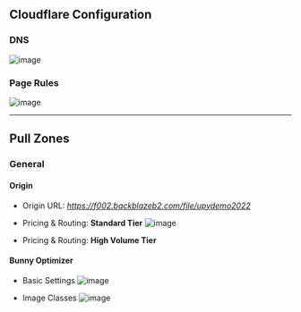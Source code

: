 ## Cloudflare Configuration

### DNS
![image](https://user-images.githubusercontent.com/7555972/203256069-b5674ac1-2fcf-4735-b7ef-5bc51549f808.png)

### Page Rules
![image](https://user-images.githubusercontent.com/7555972/203256006-e3212ac3-a442-4eac-8954-fc36e0e414cb.png)

<hr>

## Pull Zones

### General

#### Origin

- Origin URL: _https://f002.backblazeb2.com/file/upydemo2022_

- Pricing & Routing: **Standard Tier**
  ![image](https://user-images.githubusercontent.com/7555972/203254767-bfe880d7-dcf7-4944-a717-1fa5948877c3.png)

- Pricing & Routing: **High Volume Tier**

#### Bunny Optimizer

- Basic Settings
![image](https://user-images.githubusercontent.com/7555972/203255726-f20cbbc5-ad7b-41cd-92c6-1a5eec46f403.png)

- Image Classes
![image](https://user-images.githubusercontent.com/7555972/203255567-2f7a6201-00eb-46a0-8e05-32f231df2fd7.png)
